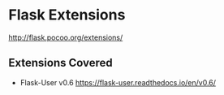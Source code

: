 # Flask Extensions 

<http://flask.pocoo.org/extensions/>

## Extensions Covered

* Flask-User v0.6 <https://flask-user.readthedocs.io/en/v0.6/>






